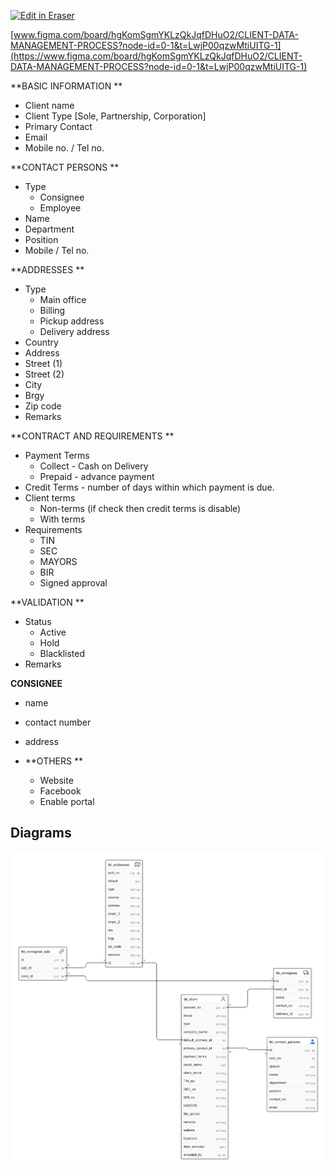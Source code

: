 <p><a target="_blank" href="https://app.eraser.io/workspace/UBo8FJwbJ6GkqIkayFCN" id="edit-in-eraser-github-link"><img alt="Edit in Eraser" src="https://firebasestorage.googleapis.com/v0/b/second-petal-295822.appspot.com/o/images%2Fgithub%2FOpen%20in%20Eraser.svg?alt=media&amp;token=968381c8-a7e7-472a-8ed6-4a6626da5501"></a></p>

 [﻿www.figma.com/board/hgKomSgmYKLzQkJqfDHuO2/CLIENT-DATA-MANAGEMENT-PROCESS?node-id=0-1&t=LwjP00qzwMtiUITG-1](https://www.figma.com/board/hgKomSgmYKLzQkJqfDHuO2/CLIENT-DATA-MANAGEMENT-PROCESS?node-id=0-1&t=LwjP00qzwMtiUITG-1) 



**BASIC INFORMATION **

- Client name
- Client Type [Sole, Partnership, Corporation]
- Primary Contact
- Email
- Mobile no. / Tel no.


**CONTACT PERSONS **

- Type
    - Consignee
    - Employee
- Name
- Department
- Position
- Mobile / Tel no.


**ADDRESSES **

- Type 
    - Main office
    - Billing
    - Pickup address 
    - Delivery address
- Country
- Address
- Street (1)
- Street (2)
- City
- Brgy
- Zip code
- Remarks

**CONTRACT AND REQUIREMENTS **

- Payment Terms
    - Collect - Cash on Delivery
    - Prepaid - advance payment
- Credit Terms - number of days within which payment is due.
- Client terms
    - Non-terms (if check then credit terms is disable)
    - With terms
- Requirements
    - TIN
    - SEC
    - MAYORS
    - BIR
    - Signed approval

**VALIDATION **

- Status
    - Active
    - Hold
    - Blacklisted
- Remarks


**CONSIGNEE**

- name
- contact number
- address


- **OTHERS **
    - Website
    - Facebook
    - Enable portal



<!-- eraser-additional-content -->
## Diagrams
<!-- eraser-additional-files -->
<a href="/CLIENT’S DATA MANAGEMENT-entity-relationship-1.eraserdiagram" data-element-id="rhNZuuNxTKbYKYkQRwHQM"><img src="/.eraser/UBo8FJwbJ6GkqIkayFCN___sKkFHJpiYsXPcATzOBluVMUS1rx2___---diagram----298d8d532dba762600a33372522dc8bd.png" alt="" data-element-id="rhNZuuNxTKbYKYkQRwHQM" /></a>
<!-- end-eraser-additional-files -->
<!-- end-eraser-additional-content -->
<!--- Eraser file: https://app.eraser.io/workspace/UBo8FJwbJ6GkqIkayFCN --->